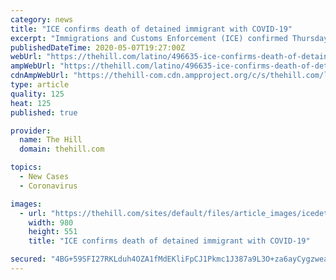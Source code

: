 ```yaml
---
category: news
title: "ICE confirms death of detained immigrant with COVID-19"
excerpt: "Immigrations and Customs Enforcement (ICE) confirmed Thursday the first death from a migrant detained in a facility from the coronavirus."
publishedDateTime: 2020-05-07T19:27:00Z
webUrl: "https://thehill.com/latino/496635-ice-confirms-death-of-detained-immigrant-with-covid-19"
ampWebUrl: "https://thehill.com/latino/496635-ice-confirms-death-of-detained-immigrant-with-covid-19?amp"
cdnAmpWebUrl: "https://thehill-com.cdn.ampproject.org/c/s/thehill.com/latino/496635-ice-confirms-death-of-detained-immigrant-with-covid-19?amp"
type: article
quality: 125
heat: 125
published: true

provider:
  name: The Hill
  domain: thehill.com

topics:
  - New Cases
  - Coronavirus

images:
  - url: "https://thehill.com/sites/default/files/article_images/icedetention_031417getty.jpg"
    width: 980
    height: 551
    title: "ICE confirms death of detained immigrant with COVID-19"

secured: "4BG+59SFI27RKLduh4OZA1fMdEKliFpCJ1Pkmc1J387a9L3O+za6ayCygzweaxlC+QMpRKIrZriS4WfSczF4cW17HG2SQsmx6EMloqmceO9mRaSDs7jg3D8GqCE3A2Ax7rW1L/ftTJSrZi/5yOvclO0hsyKo4+jOQjUPeNi5HcgVYpw6G6v1Gv9GsTc9VBIWfzRBL/V0eqSJBUxNGlT9cn+2FiZN5BlQaztskFkS7NfthiyDLELyRqENXKQCkLQx4jlQ/xFtkkvs3kLkEaX/RIIdFqj7LO6EkihEqatiDVKawFRJWb9Kjd3DRfNb/KIpXCd2iQUPjOgrJUjVHJsZ4oVQ1f4BbYzIVG2xMkiIomhLPxgS+stWj7DRMcIDzfkgzhCLEMJEpCAoqgPo3NL8xBsTNQc9fKh/V2JSuWVifvo5f4Z7Mxof4CqLErU1VZzmz92O910vZUhO5RVkq56kopqdqwgP82d5+BfR67qN+zg=;U5DymqHtxbW6XCjW6gllog=="
---
```


